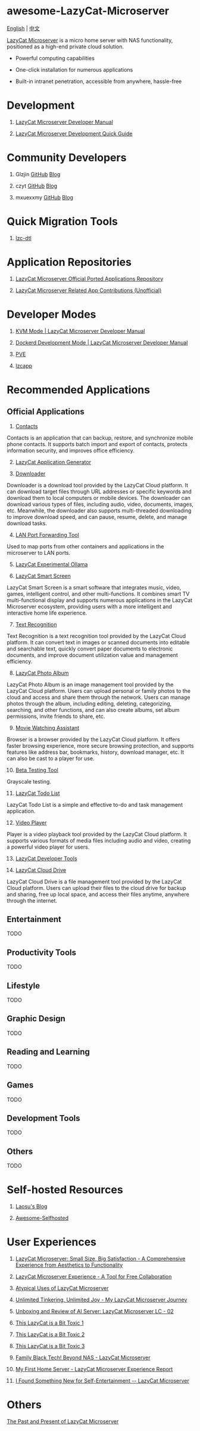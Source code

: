 # awesome-LazyCat-Microserver

[English](./README-EN.md) | [中文](./README.md)

[LazyCat Microserver](https://lazycat.cloud/) is a micro home server with NAS functionality, positioned as a high-end private cloud solution.

* Powerful computing capabilities

* One-click installation for numerous applications

* Built-in intranet penetration, accessible from anywhere, hassle-free

# Development

1. [LazyCat Microserver Developer Manual](https://developer.lazycat.cloud/)

2. [LazyCat Microserver Development Quick Guide](https://czyt.tech/post/simple-guide-for-developing-for-lazycat-nas/)

# Community Developers

1. Glzjin [GitHub](https://github.com/glzjinhttps://github.com/glzjin) [Blog](https://www.zhaoj.in/)

2. czyt [GitHub](https://github.com/czyt) [Blog](https://czyt.tech/)

3. mxuexxmy [GitHub](https://github.com/mxuexxmy) [Blog](https://www.infoq.cn/u/mxuexxmy/publish)

# Quick Migration Tools

1. [lzc-dtl](https://github.com/glzjin/lzc-dtl)

# Application Repositories

1. [LazyCat Microserver Official Ported Applications Repository](https://gitee.com/lazycatcloud/appdb)

2. [LazyCat Microserver Related App Contributions (Unofficial)](https://github.com/lazycat-contrib)

# Developer Modes

1. [KVM Mode | LazyCat Microserver Developer Manual](https://developer.lazycat.cloud/kvm.html)

2. [Dockerd Development Mode | LazyCat Microserver Developer Manual](https://developer.lazycat.cloud/dockerd-support.html)

3. [PVE](https://appstore.lazycat.cloud/#/shop/detail/in.zhaoj.webvirtcloud)

4. [lzcapp](https://developer.lazycat.cloud/develop-mode.html)

# Recommended Applications

## Official Applications

1. [Contacts](https://lazycat.cloud/appstore/#/shop/detail/cloud.lazycat.app.contacts)

Contacts is an application that can backup, restore, and synchronize mobile phone contacts. It supports batch import and export of contacts, protects information security, and improves office efficiency.

2. [LazyCat Application Generator](https://lazycat.cloud/appstore/#/shop/detail/cloud.lazycat.app.create)

3. [Downloader](https://lazycat.cloud/appstore/#/shop/detail/cloud.lazycat.app.downloader)

Downloader is a download tool provided by the LazyCat Cloud platform. It can download target files through URL addresses or specific keywords and download them to local computers or mobile devices. The downloader can download various types of files, including audio, video, documents, images, etc. Meanwhile, the downloader also supports multi-threaded downloading to improve download speed, and can pause, resume, delete, and manage download tasks.

4. [LAN Port Forwarding Tool](https://lazycat.cloud/appstore/#/shop/detail/cloud.lazycat.app.forward)

Used to map ports from other containers and applications in the microserver to LAN ports.

5. [LazyCat Experimental Ollama](https://lazycat.cloud/appstore/#/shop/detail/cloud.lazycat.app.lzcollama)

6. [LazyCat Smart Screen](https://lazycat.cloud/appstore/#/shop/detail/cloud.lazycat.app.lzctvcontroller)

LazyCat Smart Screen is a smart software that integrates music, video, games, intelligent control, and other multi-functions. It combines smart TV multi-functional display and supports numerous applications in the LazyCat Microserver ecosystem, providing users with a more intelligent and interactive home life experience.

7. [Text Recognition](https://lazycat.cloud/appstore/#/shop/detail/cloud.lazycat.app.ocr)

Text Recognition is a text recognition tool provided by the LazyCat Cloud platform. It can convert text in images or scanned documents into editable and searchable text, quickly convert paper documents to electronic documents, and improve document utilization value and management efficiency.

8. [LazyCat Photo Album](https://lazycat.cloud/appstore/#/shop/detail/cloud.lazycat.app.photo)

LazyCat Photo Album is an image management tool provided by the LazyCat Cloud platform. Users can upload personal or family photos to the cloud and access and share them through the network. Users can manage photos through the album, including editing, deleting, categorizing, searching, and other functions, and can also create albums, set album permissions, invite friends to share, etc.

9. [Movie Watching Assistant](https://lazycat.cloud/appstore/#/shop/detail/cloud.lazycat.app.re)

Browser is a browser provided by the LazyCat Cloud platform. It offers faster browsing experience, more secure browsing protection, and supports features like address bar, bookmarks, history, download manager, etc. It can also be cast to a player for use.

10. [Beta Testing Tool](https://lazycat.cloud/appstore/#/shop/detail/cloud.lazycat.app.testflight)

Grayscale testing.

11. [LazyCat Todo List](https://lazycat.cloud/appstore/#/shop/detail/cloud.lazycat.app.todolist)

LazyCat Todo List is a simple and effective to-do and task management application.

12. [Video Player](https://lazycat.cloud/appstore/#/shop/detail/cloud.lazycat.app.video)

Player is a video playback tool provided by the LazyCat Cloud platform. It supports various formats of media files including audio and video, creating a powerful video player for users.

13. [LazyCat Developer Tools](https://lazycat.cloud/appstore/#/shop/detail/cloud.lazycat.developer.tools)

14. [LazyCat Cloud Drive](https://lazycat.cloud/appstore/#/shop/detail/cloud.lazycat.shell.files)

LazyCat Cloud Drive is a file management tool provided by the LazyCat Cloud platform. Users can upload their files to the cloud drive for backup and sharing, free up local space, and access their files anytime, anywhere through the internet.

## Entertainment

TODO

## Productivity Tools

TODO

## Lifestyle

TODO

## Graphic Design

TODO

## Reading and Learning

TODO

## Games

TODO

## Development Tools

TODO

## Others

TODO

# Self-hosted Resources

1. [Laosu's Blog](https://laosu.tech/)

2. [Awesome-Selfhosted](https://github.com/awesome-selfhosted/awesome-selfhosted)

# User Experiences

1. [LazyCat Microserver: Small Size, Big Satisfaction - A Comprehensive Experience from Aesthetics to Functionality](https://www.zhaoj.in/read-8958.html)

2. [LazyCat Microserver Experience - A Tool for Free Collaboration](https://blog.kevinzhow.com/posts/lazycat/zh)

3. [Atypical Uses of LazyCat Microserver](https://ironfeet.me/unconventional-usage-of-lazycat-microserver/)

4. [Unlimited Tinkering, Unlimited Joy - My LazyCat Microserver Journey](https://mp.weixin.qq.com/s/Sp6Xme0ulNFgPtXstLnANg)

5. [Unboxing and Review of AI Server: LazyCat Microserver LC - 02](https://mp.weixin.qq.com/s/_s2zz1axhUfBeXXc0UqlxQ)

6. [This LazyCat is a Bit Toxic 1](https://lorddoomed.notion.site/1-16000d63a5ed809db153dcec0abfff7f)

7. [This LazyCat is a Bit Toxic 2](https://lorddoomed.notion.site/2-16000d63a5ed80eab00fceccb165ba3d)

8. [This LazyCat is a Bit Toxic 3](https://lorddoomed.notion.site/3-16000d63a5ed8013998fde1f1499cf2c)

9. [Family Black Tech! Beyond NAS - LazyCat Microserver](https://www.xiaohongshu.com/explore/679841ec000000002900d24e?note_flow_source=wechat&xsec_token=CBbXKvDur-yvMCWTsfO2JPm6PUm2S-qT7DhEwfhnVyq5g=)

10. [My First Home Server - LazyCat Microserver Experience Report](https://be1yu.notion.site/150c78753c2f80469051dc02dc4ffcd9)

11. [I Found Something New for Self-Entertainment -- LazyCat Microserver](https://mp.weixin.qq.com/s/AsmRqfZEUrUOP0DrzXq7Gg)

# Others

[The Past and Present of LazyCat Microserver](https://manateelazycat.github.io/2024/08/20/why-microserver/) 
